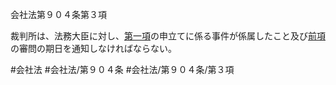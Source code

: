 会社法第９０４条第３項

裁判所は、法務大臣に対し、[第一項](会社法＿＿＿＿第９０４条第１項)の申立てに係る事件が係属したこと及び[前項](会社法＿＿＿＿第９０４条第２項)の審問の期日を通知しなければならない。

#会社法
#会社法/第９０４条
#会社法/第９０４条/第３項

